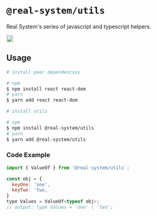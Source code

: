 # `@real-system/utils`


<p align="center">
<p>Real System's series of javascript and typescript helpers.</p>
<a href="https://badge.fury.io/js/@real-system%2Futils"><img src="https://badge.fury.io/js/@real-system%2Futils.svg" alt="npm version" height="18"/></a>
</p>

## Usage

```bash
# install peer dependencies

# npm
$ npm install react react-dom
# yarn
$ yarn add react react-dom

# install utils

# npm
$ npm install @real-system/utils
# yarn
$ yarn add @real-system/utils
```

### Code Example

```javascript
import { ValueOf } from '@real-system/utils`;

const obj = {
  keyOne: 'one',
  keyTwo: 'two,
}
type Values = ValueOf<typeof obj>;
// output: type Values = 'one' | 'two';
```
